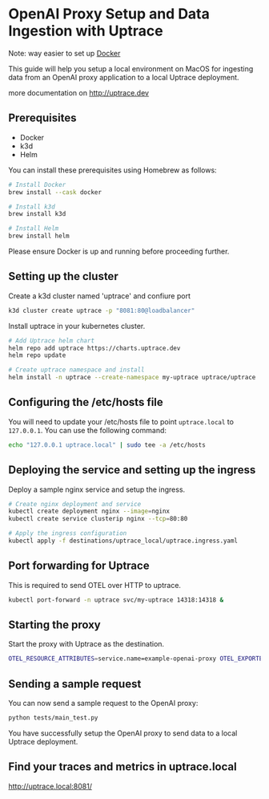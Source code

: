 # OpenAI Proxy Setup and Data Ingestion with Uptrace

Note: way easier to set up [Docker](./README.docker.md)

This guide will help you setup a local environment on MacOS for ingesting data from an OpenAI proxy application to a local Uptrace deployment.

more documentation on http://uptrace.dev

## Prerequisites

- Docker
- k3d
- Helm

You can install these prerequisites using Homebrew as follows:

```bash
# Install Docker
brew install --cask docker

# Install k3d
brew install k3d

# Install Helm
brew install helm
```

Please ensure Docker is up and running before proceeding further.

## Setting up the cluster

Create a k3d cluster named 'uptrace' and confiure port

```bash
k3d cluster create uptrace -p "8081:80@loadbalancer"
```

Install uptrace in your kubernetes cluster.

```bash
# Add Uptrace helm chart
helm repo add uptrace https://charts.uptrace.dev
helm repo update

# Create uptrace namespace and install
helm install -n uptrace --create-namespace my-uptrace uptrace/uptrace
```

## Configuring the /etc/hosts file

You will need to update your /etc/hosts file to point `uptrace.local` to `127.0.0.1`. You can use the following command:

```bash
echo "127.0.0.1 uptrace.local" | sudo tee -a /etc/hosts
```

## Deploying the service and setting up the ingress

Deploy a sample nginx service and setup the ingress.

```bash
# Create nginx deployment and service
kubectl create deployment nginx --image=nginx
kubectl create service clusterip nginx --tcp=80:80

# Apply the ingress configuration
kubectl apply -f destinations/uptrace_local/uptrace.ingress.yaml
```

## Port forwarding for Uptrace

This is required to send OTEL over HTTP to uptrace.

```bash
kubectl port-forward -n uptrace svc/my-uptrace 14318:14318 &
```

## Starting the proxy

Start the proxy with Uptrace as the destination.

```bash
OTEL_RESOURCE_ATTRIBUTES=service.name=example-openai-proxy OTEL_EXPORTER_OTLP_ENDPOINT="http://localhost:14318" OTEL_EXPORTER_OTLP_HEADERS="uptrace-dsn=http://project1_secret_token@localhost:14318/1" opentelemetry-instrument --traces_exporter otlp_proto_http,console --metrics_exporter otlp_proto_http,console uvicorn main:app
```

## Sending a sample request

You can now send a sample request to the OpenAI proxy:

```bash
python tests/main_test.py
```

You have successfully setup the OpenAI proxy to send data to a local Uptrace deployment.

## Find your traces and metrics in uptrace.local

http://uptrace.local:8081/